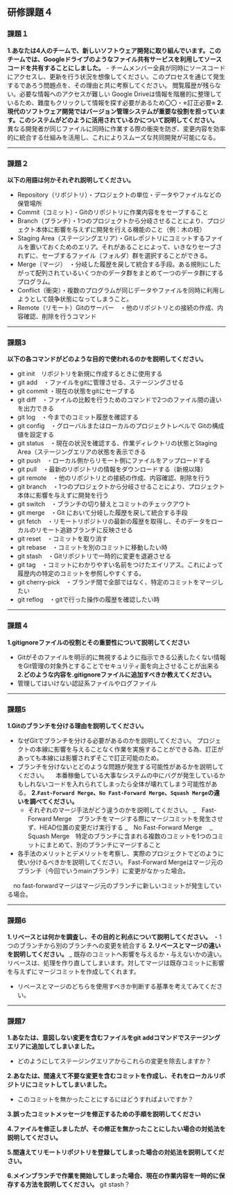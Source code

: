 ## 研修課題４
### 課題１
**1.あなたは4人のチームで、新しいソフトウェア開発に取り組んでいます。このチームでは、Googleドライブのようなファイル共有サービスを利用してソースコードを共有することにしました。**
    - チームメンバー全員が同時にソースコードにアクセスし、更新を行う状況を想像してください。このプロセスを通じて発生するであろう問題点を、その理由と共に考察してください。
閲覧履歴が残らない。必要な情報へのアクセスが難しい Google Driveは情報を階層的に整理しているため、難度もクリックして情報を探す必要があるため〇〇・⭐︎訂正必要⭐︎
**2.現代のソフトウェア開発ではバージョン管理システムが重要な役割を担っています。このシステムがどのように活用されているかについて説明してください。**
異なる開発者が同じファイルに同時に作業する際の衝突を防ぎ、変更内容を効率的に統合する仕組みを活用し、これによりスムーズな共同開発が可能になる。
___
### 課題２
**以下の用語は何かそれぞれ説明してください。**
- Repository（リポジトリ）・プロジェクトの単位・データやファイルなどの保管場所
- Commit（コミット）・Gitのリポジトリに作業内容ををセーブすること
- Branch（ブランチ）・1つのプロジェクトから分岐させることにより、プロジェクト本体に影響を与えずに開発を行える機能のこと（例：木の枝）
- Staging Area（ステージングエリア）・Gitレポジトリにコミットするファイルを置いておくためのエリア。それがあることによって、いきなりセーブされずに、セーブするファイル（フォルダ）群を選択することができる。
- Merge（マージ）　・分岐した履歴を戻して統合する手段。ある規則にしたがって配列されているいくつかのデータ群をまとめて一つのデータ群にするプログラム。
- Conflict（衝突）・複数のプログラムが同じデータやファイルを同時に利用しようとして競争状態になってしまうこと。
- Remote（リモート）Gitのサーバー　・他のリポジトリとの接続の作成、内容確認、削除を行うコマンド

___
### 課題3
**以下の各コマンドがどのような目的で使われるのかを説明してください。**
- git init　リポジトリを新規に作成するときに使用する
- git add　・ファイルをgitに管理させる、ステージングさせる
- git commit ・現在の状態をgitにセーブする
- git diff　・ファイルの比較を行うためのコマンドで2つのファイル間の違いを出力できる
- git log　・今までのコミット履歴を確認する
- git config　・グローバルまたはローカルのプロジェクトレベルで Gitの構成値を設定する
- git status　・現在の状況を確認する、作業ディレクトリの状態とStaging Area（ステージングエリアの状態を表示できる
- git push　・ローカル側からリモート側にファイルをアップロードする
- git pull　・最新のリポジトリの情報をダウンロードする（新規以降）
- git remote　・他のリポジトリとの接続の作成、内容確認、削除を行う
- git branch　・1つのプロジェクトから分岐させることにより、プロジェクト本体に影響を与えずに開発を行う
- git switch　・ブランチの切り替えとコミットのチェックアウト
- git merge　・Git において分岐した履歴を戻して統合する手段
- git fetch　・リモートリポジトリの最新の履歴を取得し、そのデータをローカルのリモート追跡ブランチに反映させる
- git reset　・コミットを取り消す
- git rebase　・コミットを別のコミットに移動したい時
- git stash　・Gitリポジトリで一時的に変更を退避させる
- git tag　・コミットにわかりやすい名前をつけたエイリアス。これによって履歴内の特定のコミットを参照しやすくする。
- git cherry-pick　・ブランチ間で全部ではなく、特定のコミットをマージしたい
- git reflog　・gitで行った操作の履歴を確認したい時
___
### 課題４
**1.gitignoreファイルの役割とその重要性について説明してください**
- Gitがそのファイルを明示的に無視するように指示できる公表したくない情報をGit管理の対象外とすることでセキュリティ面を向上させることが出来る
**2.どのような内容を.gitignoreファイルに追加すべきか教えてください。**
- 管理してはいけない認証系ファイルやログファイル
___
### 課題5
**1.Gitのブランチを分ける理由を説明してください。**
- なぜGitでブランチを分ける必要があるのかを説明してください。
  プロジェクトの本線に影響を与えることなく作業を実施することができる為、訂正があっても本線には影響されずそこで訂正可能のため。
- ブランチを分けないとどのような問題が発生する可能性があるかを説明してください。
  　本番稼働している大事なシステムの中にバグが発生しているかもしれないコードを入れられてしまったら全体が壊れてしまう可能性がある。
**2.`Fast-Forward Merge`、`No Fast-Forward Merge`、`Squash Merge`の違いを調べてください。**
    - それぞれのマージ手法がどう違うのかを説明してください。
      _　Fast-Forward Merge　ブランチをマージする際にマージコミットを発生させず、HEAD位置の変更だけ実行する
      _　No Fast-Forward Merge　
      _　Squash Merge　特定のブランチに含まれる複数のコミットを1つのコミットにまとめて、別のブランチにマージすること
 - 各手法のメリットとデメリットを考察し、実際のプロジェクトでどのように使い分けるべきかを説明してください。
  Fast-Forward Mergeはマージ元のブランチ（今回でいうmainブランチ）に変更がなかった場合。


　no fast-forwardマージはマージ元のブランチに新しいコミットが発生している場合。

      
___
### 課題6
**1.リベースとは何かを調査し、その目的と利点について説明してください。**
・1つのブランチから別のブランチへの変更を統合する
**2.リベースとマージの違いを説明してください。**
_ 既存のコミットへ影響を与えるか・与えないかの違い。リベースは、処理を作り直してしまいます。対してマージは既存コミットに影響を与えずにマージコミットを作成してくれます。 
 - リベースとマージのどちらを使用すべきか判断する基準を考えてみてください。
___
### 課題7
**1.あなたは、意図しない変更を含むファイルをgit addコマンドでステージングエリアに追加してしまいました。**
 - どのようにしてステージングエリアからこれらの変更を除去しますか？
  
**2.あなたは、間違えて不要な変更を含むコミットを作成し、それをローカルリポジトリにコミットしてしまいました。**
 - このコミットを無かったことにするにはどうすればよいですか？
   
**3.誤ったコミットメッセージを修正するための手順を説明してください**

**4.ファイルを修正しましたが、その修正を無かったことにしたい場合の対処法を説明してください。**

**5.間違えてリモートリポジトリを登録してしまった場合の対処法を説明してください。**

**6.メインブランチで作業を開始してしまった場合、現在の作業内容を一時的に保存する方法を説明してください。**
git stash？
